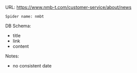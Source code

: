 URL: https://www.nmb-t.com/customer-service/about/news

    Spider name: nmbt

DB Schema:
- title
- link
- content

Notes:
- no consistent date 